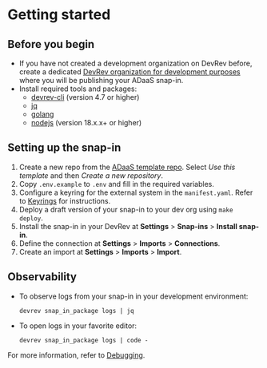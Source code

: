 # Getting started

## Before you begin

* If you have not created a development organization on DevRev before, create a dedicated
  [DevRev organization for development purposes](https://app.devrev.ai/) where you will be publishing your ADaaS snap-in.
* Install required tools and packages:
  * [devrev-cli](https://developer.devrev.ai/snapin-development/references/cli-install) (version 4.7 or higher)
  * [jq](https://stedolan.github.io/jq)
  * [golang](https://go.dev/doc/install)
  * [nodejs](https://nodejs.org/en/download/package-manager) (version 18.x.x+ or higher)

## Setting up the snap-in

1. Create a new repo from the [ADaaS template repo](https://github.com/devrev/adaas-template). Select *Use this template* and
   then *Create a new repository*.
2. Copy `.env.example` to `.env` and fill in the required variables.
3. Configure a keyring for the external system in the `manifest.yaml`.
   Refer to [Keyrings](/snapin-development/references/manifest#developer-keyrings) for instructions.
4. Deploy a draft version of your snap-in to your dev org using `make deploy`.
5. Install the snap-in in your DevRev at **Settings** > **Snap-ins** > **Install snap-in**.
6. Define the connection at **Settings** > **Imports** > **Connections**.
7. Create an import at **Settings** > **Imports** > **Import**.

## Observability

* To observe logs from your snap-in in your development environment:
  ```
  devrev snap_in_package logs | jq
  ```
* To open logs in your favorite editor:
  ```
  devrev snap_in_package logs | code -
  ```

For more information, refer to [Debugging](/snapin-development/debugging).